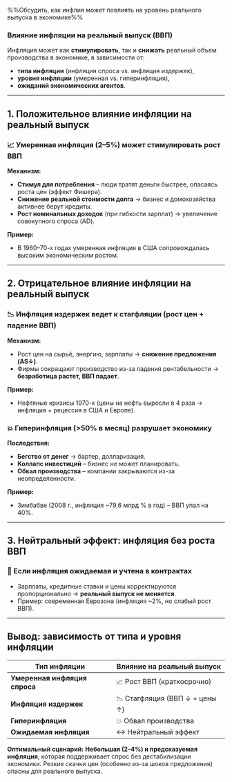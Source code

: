 %%Обсудить, как инфлия может повлиять на уровень реального выпуска в экономике%%
### **Влияние инфляции на реальный выпуск (ВВП)**  

Инфляция может как **стимулировать**, так и **снижать** реальный объем производства в экономике, в зависимости от:  
- **типа инфляции** (инфляция спроса vs. инфляция издержек),  
- **уровня инфляции** (умеренная vs. гиперинфляция),  
- **ожиданий экономических агентов**.  

---

## **1. Положительное влияние инфляции на реальный выпуск**  
### **📈 Умеренная инфляция (2–5%) может стимулировать рост ВВП**  
**Механизм:**  
- **Стимул для потребления** – люди тратят деньги быстрее, опасаясь роста цен (эффект Фишера).  
- **Снижение реальной стоимости долга** → бизнес и домохозяйства активнее берут кредиты.  
- **Рост номинальных доходов** (при гибкости зарплат) → увеличение совокупного спроса (AD).  

**Пример:**  
- В 1960–70-х годах умеренная инфляция в США сопровождалась высоким экономическим ростом.  

---

## **2. Отрицательное влияние инфляции на реальный выпуск**  
### **📉 Инфляция издержек ведет к стагфляции (рост цен + падение ВВП)**  
**Механизм:**  
- Рост цен на сырьё, энергию, зарплаты → **снижение предложения (AS↓)**.  
- Фирмы сокращают производство из-за падения рентабельности → **безработица растет, ВВП падает**.  

**Пример:**  
- Нефтяные кризисы 1970-х (цены на нефть выросли в 4 раза → инфляция + рецессия в США и Европе).  

### **💥 Гиперинфляция (>50% в месяц) разрушает экономику**  
**Последствия:**  
- **Бегство от денег** → бартер, долларизация.  
- **Коллапс инвестиций** – бизнес не может планировать.  
- **Обвал производства** – компании закрываются из-за неопределенности.  

**Пример:**  
- Зимбабве (2008 г., инфляция ~79,6 млрд % в год) – ВВП упал на 40%.  

---

## **3. Нейтральный эффект: инфляция без роста ВВП**  
### **🔄 Если инфляция ожидаемая и учтена в контрактах**  
- Зарплаты, кредитные ставки и цены корректируются пропорционально → **реальный выпуск не меняется**.  
- Пример: современная Еврозона (инфляция ~2%, но слабый рост ВВП).  

---

## **Вывод: зависимость от типа и уровня инфляции**  
| **Тип инфляции**       | **Влияние на реальный выпуск** |  
|-------------------------|--------------------------------|  
| **Умеренная инфляция спроса** | 📈 Рост ВВП (краткосрочно) |  
| **Инфляция издержек**   | 📉 Стагфляция (ВВП ↓ + цены ↑) |  
| **Гиперинфляция**       | 💥 Обвал производства |  
| **Ожидаемая инфляция**  | ↔ Нейтральный эффект |  

**Оптимальный сценарий:** **Небольшая (2–4%) и предсказуемая инфляция**, которая поддерживает спрос без дестабилизации экономики. Резкие скачки цен (особенно из-за шоков предложения) опасны для реального выпуска.